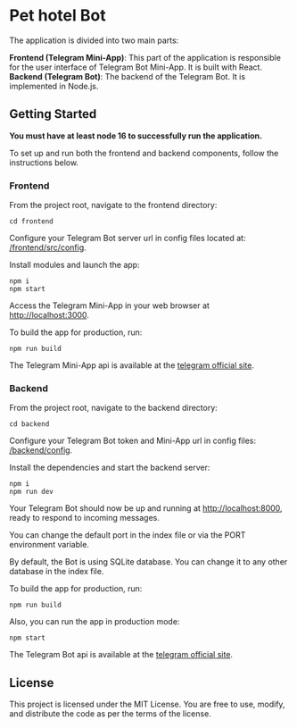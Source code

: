 # Pet hotel Bot


The application is divided into two main parts:

__Frontend (Telegram Mini-App)__: This part of the application is responsible for the user interface of Telegram Bot Mini-App. It is built with React.\
__Backend (Telegram Bot)__: The backend of the Telegram Bot. It is implemented in Node.js.

## Getting Started

__You must have at least node 16 to successfully run the application.__

To set up and run both the frontend and backend components, follow the instructions below.


### Frontend
From the project root, navigate to the frontend directory:

    cd frontend

Configure your Telegram Bot server url in config files located at: [/frontend/src/config](/frontend/src/config).

Install modules and launch the app:

    npm i
    npm start

Access the Telegram Mini-App in your web browser at [http://localhost:3000](http://localhost:3000).

To build the app for production, run:

    npm run build

The Telegram Mini-App api is available at the [telegram official site](https://core.telegram.org/bots/webapps#designing-mini-apps).

### Backend
From the project root, navigate to the backend directory:

    cd backend

Configure your Telegram Bot token and Mini-App url in config files: [/backend/config](/backend/config).

Install the dependencies and start the backend server:

    npm i
    npm run dev

Your Telegram Bot should now be up and running at [http://localhost:8000](http://localhost:8000), ready to respond to incoming messages.

You can change the default port in the index file or via the PORT environment variable.

By default, the Bot is using SQLite database. You can change it to any other database in the index file.

To build the app for production, run:

    npm run build

Also, you can run the app in production mode:

    npm start

The Telegram Bot api is available at the [telegram official site](https://core.telegram.org/bots/api#authorizing-your-bot).


## License

This project is licensed under the MIT License. You are free to use, modify, and distribute the code as per the terms of the license.
